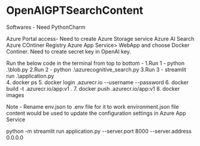 # OpenAIGPTSearchContent
Softwares - 
Need PythonCharm

Azure Portal access-
Need to create 
   Azure Storage service 
   Azure AI Search
   Azure COntiner Registry
   Azure App Service> WebApp and choose Docker Continer. 
Need to create secret key in OpenAI key.

Run the below code in the terminal from top to bottom - 
1.Run 1 - python .\blob.py
2.Run 2 - python .\azurecognitive_search.py
3.Run 3 - streamlit run .\application.py  
4. docker ps
5. docker login <containerregistryname>.azurecr.io --username <XXXX> --password <XXXX>
6. docker build -t <containerregistryname>.azurecr.io/app:v1 .
7. docker push <containerregistryname>.azurecr.io/app:v1
8. docker images

Note - Rename env.json to .env file for it to work
environment.json file content would be used to update the configuration settings in Azure App Service

python -m streamlit run application.py --server.port 8000 --server.address 0.0.0.0

